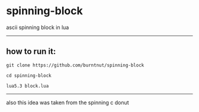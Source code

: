 # spinning-block
ascii spinning block in lua

------------------

## how to run it:
`git clone https://github.com/burntnut/spinning-block`

`cd spinning-block`

`lua5.3 block.lua`

------------------

also this idea was taken from the spinning c donut

